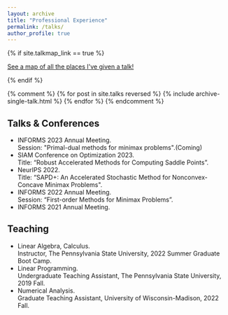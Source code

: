 ```yaml
---
layout: archive
title: "Professional Experience"
permalink: /talks/
author_profile: true
---
```


{% if site.talkmap_link == true %}

<p style="text-decoration:underline;"><a href="/talkmap.html">See a map of all the places I've given a talk!</a></p>

{% endif %}

{% comment %}
{% for post in site.talks reversed %}
  {% include archive-single-talk.html %}
{% endfor %}
{% endcomment %}

Talks & Conferences
------
* INFORMS 2023 Annual Meeting.\
  Session: "Primal-dual methods for minimax problems".(Coming)
* SIAM Conference on Optimization 2023.\
  Title: “Robust Accelerated Methods for Computing Saddle Points”.
* NeurIPS 2022. \
  Title: “SAPD+: An Accelerated Stochastic Method for Nonconvex-Concave Minimax Problems".
* INFORMS 2022 Annual Meeting.\
  Session: “First-order Methods for Minimax Problems”.
* INFORMS 2021 Annual Meeting.

Teaching
------
* Linear Algebra, Calculus.\
  Instructor,  The Pennsylvania State University, 2022 Summer Graduate Boot Camp.
* Linear Programming.\
  Undergraduate Teaching Assistant, The Pennsylvania State University, 2019 Fall.
* Numerical Analysis.\
  Graduate Teaching Assistant, University of Wisconsin-Madison, 2022 Fall.

